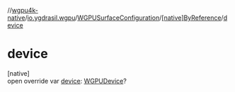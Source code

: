 //[wgpu4k-native](../../../../index.md)/[io.ygdrasil.wgpu](../../index.md)/[WGPUSurfaceConfiguration](../index.md)/[[native]ByReference](index.md)/[device](device.md)

# device

[native]\
open override var [device](device.md): [WGPUDevice](../../-w-g-p-u-device/index.md)?